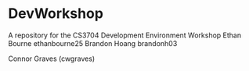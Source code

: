 # DevWorkshop
A repository for the CS3704 Development Environment Workshop
Ethan Bourne ethanbourne25
Brandon Hoang brandonh03

Connor Graves (cwgraves)